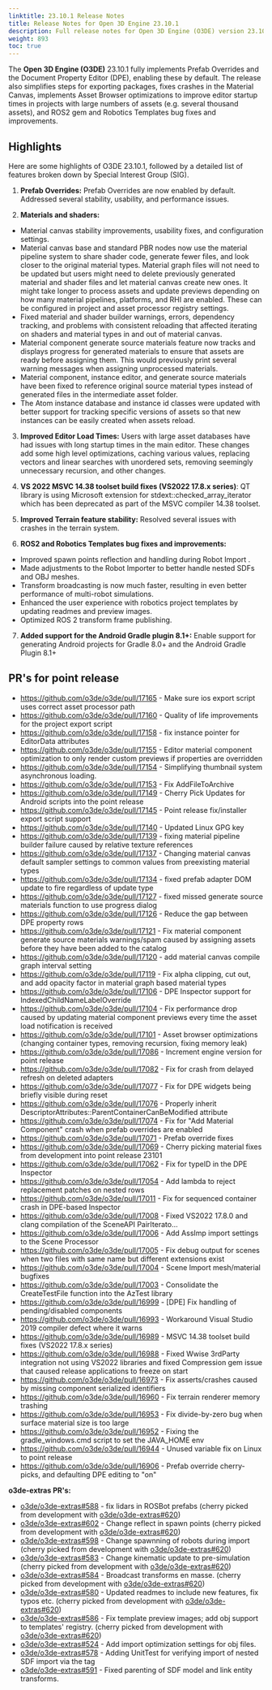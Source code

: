 ```yaml
---
linktitle: 23.10.1 Release Notes
title: Release Notes for Open 3D Engine 23.10.1
description: Full release notes for Open 3D Engine (O3DE) version 23.10.1.
weight: 893
toc: true
---
```



The **Open 3D Engine (O3DE)** 23.10.1 fully implements Prefab Overrides and the Document Property Editor (DPE), enabling these by default. The release also simplifies steps for exporting packages, fixes crashes in the Material Canvas, implements Asset Browser optimizations to improve editor startup times in projects with large numbers of assets (e.g. several thousand assets), and ROS2 gem and Robotics Templates bug fixes and improvements.

## Highlights

Here are some highlights of O3DE 23.10.1, followed by a detailed list of features broken down by Special Interest Group (SIG).

1. **Prefab Overrides:** Prefab Overrides are now enabled by default. Addressed several stability, usability, and performance issues.  

2. **Materials and shaders:**
- Material canvas stability improvements, usability fixes, and configuration settings.
- Material canvas base and standard PBR nodes now use the material pipeline system to share shader code, generate fewer files, and look closer to the original material types. Material graph files will not need to be updated but users might need to delete previously generated material and shader files and let material canvas create new ones. It might take longer to process assets and update previews depending on how many material pipelines, platforms, and RHI are enabled. These can be configured in project and asset processor registry settings.
- Fixed material and shader builder warnings, errors, dependency tracking, and problems with consistent reloading that affected iterating on shaders and material types in and out of material canvas.
- Material component generate source materials feature now tracks and displays progress for generated materials to ensure that assets are ready before assigning them. This would previously print several warning messages when assigning unprocessed materials.
- Material component, instance editor, and generate source materials have been fixed to reference original source material types instead of generated files in the intermediate asset folder.
- The Atom instance database and instance id classes were updated with better support for tracking specific versions of assets so that new instances can be easily created when assets reload.

3. **Improved Editor Load Times:** Users with large asset databases have had issues with long startup times in the main editor. These changes add some high level optimizations, caching various values, replacing vectors and linear searches with unordered sets, removing seemingly unnecessary recursion, and other changes.

4. **VS 2022 MSVC 14.38 toolset build fixes (VS2022 17.8.x series)**: QT library is using Microsoft extension for stdext::checked_array_iterator which has been deprecated as part of the MSVC compiler 14.38 toolset.

5. **Improved Terrain feature stability:** Resolved several issues with crashes in the terrain system.

6. **ROS2 and Robotics Templates bug fixes and improvements:** 
- Improved spawn points reflection and handling during Robot Import .
- Made adjustments to the Robot Importer to better handle nested SDFs and OBJ meshes.
- Transform broadcasting is now much faster, resulting in even better performance of multi-robot simulations.
- Enhanced the user experience with robotics project templates by updating readmes and preview images.
- Optimized ROS 2 transform frame publishing.

7. **Added support for the Android Gradle plugin 8.1+:** Enable support for generating Android projects for Gradle 8.0+ and the Android Gradle Plugin 8.1+

## PR's for point release
* https://github.com/o3de/o3de/pull/17165 - Make sure ios export script uses correct asset processor path
* https://github.com/o3de/o3de/pull/17160 - Quality of life improvements for the project export script
* https://github.com/o3de/o3de/pull/17158 - fix instance pointer for EditorData attributes
* https://github.com/o3de/o3de/pull/17155 - Editor material component optimization to only render custom previews if properties are overridden
* https://github.com/o3de/o3de/pull/17154 - Simplifying thumbnail system asynchronous loading.
* https://github.com/o3de/o3de/pull/17153 - Fix AddFileToArchive
* https://github.com/o3de/o3de/pull/17149 - Cherry Pick Updates for Android scripts into the point release
* https://github.com/o3de/o3de/pull/17145 - Point release fix/installer export script support
* https://github.com/o3de/o3de/pull/17140 - Updated Linux GPG key
* https://github.com/o3de/o3de/pull/17139 - fixing material pipeline builder failure caused by relative texture references
* https://github.com/o3de/o3de/pull/17137 - Changing material canvas default sampler settings to common values from preexisting material types
* https://github.com/o3de/o3de/pull/17134 - fixed prefab adapter DOM update to fire regardless of update type
* https://github.com/o3de/o3de/pull/17127 - fixed missed generate source materials function to use progress dialog
* https://github.com/o3de/o3de/pull/17126 - Reduce the gap between DPE property rows
* https://github.com/o3de/o3de/pull/17121 - Fix material component generate source materials warnings/spam caused by assigning assets before they have been added to the catalog
* https://github.com/o3de/o3de/pull/17120 - add material canvas compile graph interval setting
* https://github.com/o3de/o3de/pull/17119 - Fix alpha clipping, cut out, and add opacity factor in material graph based material types
* https://github.com/o3de/o3de/pull/17106 - DPE Inspector support for IndexedChildNameLabelOverride
* https://github.com/o3de/o3de/pull/17104 - Fix performance drop caused by updating material component previews every time the asset load notification is received
* https://github.com/o3de/o3de/pull/17101 - Asset browser optimizations (changing container types, removing recursion, fixing memory leak)
* https://github.com/o3de/o3de/pull/17086 - Increment engine version for point release
* https://github.com/o3de/o3de/pull/17082 - Fix for crash from delayed refresh on deleted adapters
* https://github.com/o3de/o3de/pull/17077 - Fix for DPE widgets being briefly visible during reset
* https://github.com/o3de/o3de/pull/17076 - Properly inherit DescriptorAttributes::ParentContainerCanBeModified attribute
* https://github.com/o3de/o3de/pull/17074 - Fix for "Add Material Component" crash when prefab overrides are enabled
* https://github.com/o3de/o3de/pull/17071 - Prefab override fixes
* https://github.com/o3de/o3de/pull/17069 - Cherry picking material fixes from development into point release 23101
* https://github.com/o3de/o3de/pull/17062 - Fix for typeID in the DPE Inspector
* https://github.com/o3de/o3de/pull/17054 - Add lambda to reject replacement patches on nested rows
* https://github.com/o3de/o3de/pull/17011 - Fix for sequenced container crash in DPE-based Inspector
* https://github.com/o3de/o3de/pull/17008 - Fixed VS2022 17.8.0 and clang compilation of the SceneAPI PairIterato…
* https://github.com/o3de/o3de/pull/17006 - Add AssImp import settings to the Scene Processor
* https://github.com/o3de/o3de/pull/17005 - Fix debug output for scenes when two files with same name but different extensions exist
* https://github.com/o3de/o3de/pull/17004 - Scene Import mesh/material bugfixes
* https://github.com/o3de/o3de/pull/17003 - Consolidate the CreateTestFile function into the AzTest library
* https://github.com/o3de/o3de/pull/16999 - [DPE] Fix handling of pending/disabled components
* https://github.com/o3de/o3de/pull/16993 - Workaround Visual Studio 2019 compiler defect where it warns 
* https://github.com/o3de/o3de/pull/16989 - MSVC 14.38 toolset build fixes (VS2022 17.8.x series)
* https://github.com/o3de/o3de/pull/16988 - Fixed Wwise 3rdParty integration not using VS2022 libraries and fixed Compression gem issue that caused release applications to freeze on start
* https://github.com/o3de/o3de/pull/16973 - Fix asserts/crashes caused by missing component serialized identifiers
* https://github.com/o3de/o3de/pull/16960 - Fix terrain renderer memory trashing
* https://github.com/o3de/o3de/pull/16953 - Fix divide-by-zero bug when surface material size is too large
* https://github.com/o3de/o3de/pull/16952 - Fixing the gradle_windows.cmd script to set the JAVA_HOME env
* https://github.com/o3de/o3de/pull/16944 - Unused variable fix on Linux to point release
* https://github.com/o3de/o3de/pull/16906 - Prefab override cherry-picks, and defaulting DPE editing to "on"

**o3de-extras PR's:**
* [o3de/o3de-extras#588](https://github.com/o3de/o3de-extras/pull/588) - fix lidars in ROSBot prefabs (cherry picked from development with  [o3de/o3de-extras#620](https://github.com/o3de/o3de-extras/pull/620))
* [o3de/o3de-extras#602](https://github.com/o3de/o3de-extras/pull/602) - Change reflect in spawn points (cherry picked from development with  [o3de/o3de-extras#620](https://github.com/o3de/o3de-extras/pull/620))
* [o3de/o3de-extras#598](https://github.com/o3de/o3de-extras/pull/598) - Change spawnning of robots during import (cherry picked from development with  [o3de/o3de-extras#620](https://github.com/o3de/o3de-extras/pull/620))
* [o3de/o3de-extras#583](https://github.com/o3de/o3de-extras/pull/583) - Change kinematic update to pre-simulation (cherry picked from development with  [o3de/o3de-extras#620](https://github.com/o3de/o3de-extras/pull/620))
* [o3de/o3de-extras#584](https://github.com/o3de/o3de-extras/pull/584) - Broadcast transforms en masse. (cherry picked from development with  [o3de/o3de-extras#620](https://github.com/o3de/o3de-extras/pull/620))
* [o3de/o3de-extras#580](https://github.com/o3de/o3de-extras/pull/580) - Updated readmes to include new features, fix typos etc. (cherry picked from development with  [o3de/o3de-extras#620](https://github.com/o3de/o3de-extras/pull/620))
* [o3de/o3de-extras#586](https://github.com/o3de/o3de-extras/pull/586) - Fix template preview images; add obj support to templates' registry. (cherry picked from development with  [o3de/o3de-extras#620](https://github.com/o3de/o3de-extras/pull/620))
* [o3de/o3de-extras#524](https://github.com/o3de/o3de-extras/pull/524) - Add import optimization settings for obj files.
* [o3de/o3de-extras#578](https://github.com/o3de/o3de-extras/pull/578) - Adding UnitTest for verifying import of nested SDF import via the <include> tag
* [o3de/o3de-extras#591](https://github.com/o3de/o3de-extras/pull/591) - Fixed parenting of SDF model and link entity transforms. 
